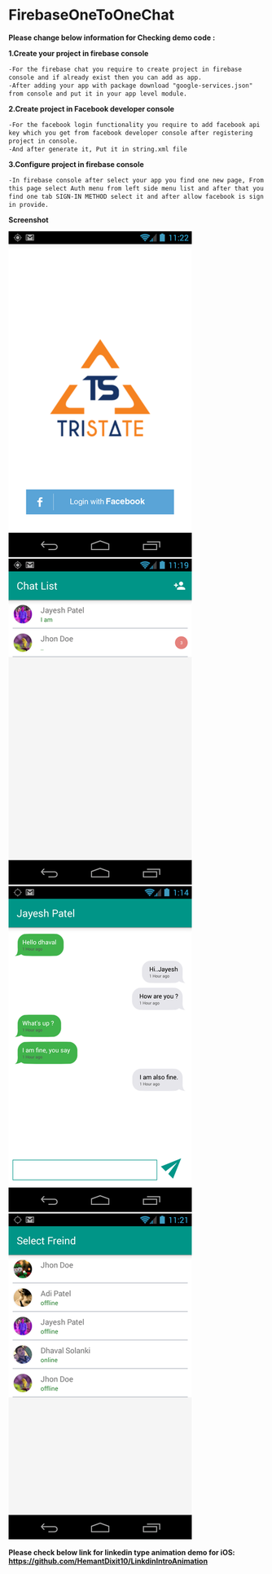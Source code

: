 # FirebaseOneToOneChat

**Please change below information for Checking demo code :**

**1.Create your project in firebase console**

	-For the firebase chat you require to create project in firebase console and if already exist then you can add as app.
	-After adding your app with package download "google-services.json" from console and put it in your app level module.
	
**2.Create project in Facebook developer console**

	-For the facebook login functionality you require to add facebook api key which you get from facebook developer console after registering project in console.
	-And after generate it, Put it in string.xml file 

**3.Configure project in firebase console**

	-In firebase console after select your app you find one new page, From this page select Auth menu from left side menu list and after that you find one tab SIGN-IN METHOD select it and after allow facebook is sign in provide.


**Screenshot**

![alt tag](https://github.com/TristateAndroid/FirebaseOneToOneChat/blob/master/device-2016-08-30-112236.png)
![alt tag](https://github.com/TristateAndroid/FirebaseOneToOneChat/blob/master/device-2016-08-30-111926.png)
![alt tag](https://github.com/TristateAndroid/FirebaseOneToOneChat/blob/master/device-2016-08-30-111640.png)
![alt tag](https://github.com/TristateAndroid/FirebaseOneToOneChat/blob/master/device-2016-08-30-112139.png)


**Please check below link for linkedin type animation demo for iOS: https://github.com/HemantDixit10/LinkdinIntroAnimation**

